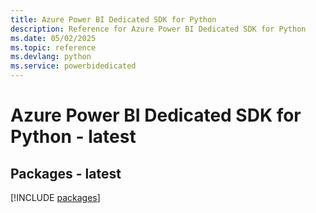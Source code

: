 ```yaml
---
title: Azure Power BI Dedicated SDK for Python
description: Reference for Azure Power BI Dedicated SDK for Python
ms.date: 05/02/2025
ms.topic: reference
ms.devlang: python
ms.service: powerbidedicated
---
```

# Azure Power BI Dedicated SDK for Python - latest
## Packages - latest
[!INCLUDE [packages](power-bi-dedicated-index.md)]